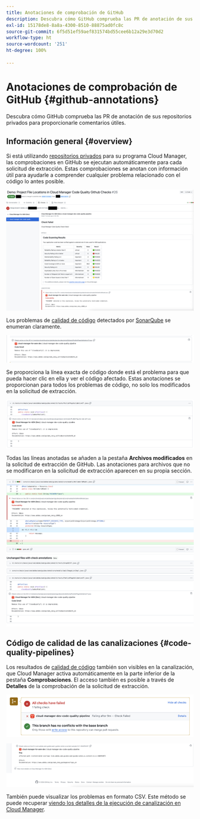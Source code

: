 ```yaml
---
title: Anotaciones de comprobación de GitHub
description: Descubra cómo GitHub comprueba las PR de anotación de sus repositorios privados para proporcionarle comentarios útiles.
exl-id: 15178de8-8a8a-4300-8510-88875ad0fc8c
source-git-commit: 6f5d51ef59aef831574bd55cee6b12a29e3d70d2
workflow-type: ht
source-wordcount: '251'
ht-degree: 100%

---
```



# Anotaciones de comprobación de GitHub {#github-annotations}

Descubra cómo GitHub comprueba las PR de anotación de sus repositorios privados para proporcionarle comentarios útiles.

## Información general {#overview}

Si está utilizando [repositorios privados](private-repositories.md) para su programa Cloud Manager, las comprobaciones en GitHub se ejecutan automáticamente para cada solicitud de extracción. Estas comprobaciones se anotan con información útil para ayudarle a comprender cualquier problema relacionado con el código lo antes posible.

![Ejemplo de anotaciones de comprobación de GitHub](assets/github-check-annotations.png)

Los problemas de [calidad de código](/help/using/code-quality-testing.md) detectados por [SonarQube](/help/using/custom-code-quality-rules.md) se enumeran claramente.

![Ejemplo de anotación de problema de código](assets/github-check-annotations-example.png)

Se proporciona la línea exacta de código donde está el problema para que pueda hacer clic en ella y ver el código afectado. Estas anotaciones se proporcionan para todos los problemas de código, no solo los modificados en la solicitud de extracción.

![Ejemplo de anotación de problema de código](assets/github-check-annotations-example-code.png)

Todas las líneas anotadas se añaden a la pestaña **Archivos modificados** en la solicitud de extracción de GitHub. Las anotaciones para archivos que no se modificaron en la solicitud de extracción aparecen en su propia sección.

![Ejemplo de anotaciones en la pestaña de archivos modificados](assets/github-check-annotations-files-changed.png)

## Código de calidad de las canalizaciones {#code-quality-pipelines}

Los resultados de [calidad de código](/help/using/code-quality-testing.md) también son visibles en la canalización, que Cloud Manager activa automáticamente en la parte inferior de la pestaña **Comprobaciones**. El acceso también es posible a través de **Detalles** de la comprobación de la solicitud de extracción.

![Ejemplo de anotaciones](assets/github-check-annotations-code-quality.png)

![Ejemplo de anotaciones](assets/github-check-annotations-code-quality-2.png)

También puede visualizar los problemas en formato CSV. Este método se puede recuperar [viendo los detalles de la ejecución de canalización en Cloud Manager](/help/using/managing-pipelines.md).
